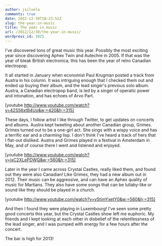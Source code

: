 ```yaml
---
author: jsilvela
comments: true
date: 2012-12-30T18:23:52Z
slug: the-year-in-music
title: The year in music
url: /2012/12/30/the-year-in-music/
wordpress_id: 1025
---
```


I've discovered tons of great music this year. Possibly the most exciting year since discovering Aphex Twin and Autechre in 2005. If that was the year of bleak British electronica, this has been the year of retro Canadian electropop.

It all started in January when economist Paul Krugman posted a track from Austra in his column. It was intriguing enough that I checked them out and ended up buying their album, and the lead singer's previous solo album.
Austra, a Canadian electropop band, is led by a singer of operatic power and intonation, and has echoes of Arvo Part.

[youtube http://www.youtube.com/watch?v=42S56xtB4Uo&w;=420&h;=315]

These days, I follow artist I like through Twitter, to get updates on concerts and albums.
Austra kept tweeting about another Canadian group, Grimes. Grimes turned out to be a one-girl act. She sings with a wispy voice and has a terrific ear and a charming lisp. I don't think I've heard a track of hers that I flat-out disliked.
Austra and Grimes played in a festival in Amsterdam in May, and of course there I went and listened and enjoyed.

[youtube http://www.youtube.com/watch?v=jxC2XLePDWQ&w;=560&h;=315]

Later in the year I came across Crystal Castles, really liked them, and found out they were also Canadian! Like Grimes, they had a new album out in 2012. Their music can be aggressive, and can have an Aphex quality of music for Martians. They also have some songs that can be lullaby-like or sound like they should be played in a church.

[youtube http://www.youtube.com/watch?v=vStjmYxetY0&w;=560&h;=315]

And then I found they were playing in Luxembourg! I've seen some pretty good concerts this year, but the Crystal Castles show left me euphoric. My friends and I kept looking at each other in disbelief of the relentlessness of the lead singer, and I was pumped with energy for a few hours after the concert.

The bar is high for 2013!
